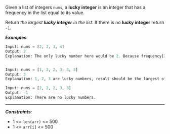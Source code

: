 Given a list of integers `nums`, a **lucky integer** is an integer that has a frequency in the list equal to its value.

Return _the largest **lucky integer** in the list_. If there is no **lucky integer** return `-1`.

**_Examples_**:
```python
Input: nums = [2, 2, 3, 4]
Output: 2
Explanation: The only lucky number here would be 2. Because frequency[2] == 2.


Input: nums = [1, 2, 2, 3, 3, 3]
Output: 3
Explanation: 1, 2, 3 are lucky numbers, result should be the largest of them.

Input: nums = [2, 2, 2, 3, 3]
Output: -1
Explanation: There are no lucky numbers.
```
---
**_Constraints_**:
- 1 <= `len(arr)` <= 500
- 1 <= `arr[i]` <= 500

